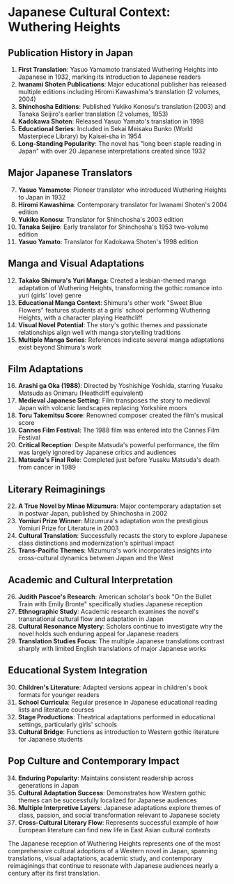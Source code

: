 # Japanese Cultural Context: Wuthering Heights

## Publication History in Japan

1. **First Translation**: Yasuo Yamamoto translated Wuthering Heights into Japanese in 1932, marking its introduction to Japanese readers
2. **Iwanami Shoten Publications**: Major educational publisher has released multiple editions including Hiromi Kawashima's translation (2 volumes, 2004)
3. **Shinchosha Editions**: Published Yukiko Konosu's translation (2003) and Tanaka Seijiro's earlier translation (2 volumes, 1953)
4. **Kadokawa Shoten**: Released Yasuo Yamato's translation in 1998
5. **Educational Series**: Included in Sekai Meisaku Bunko (World Masterpiece Library) by Kaisei-sha in 1954
6. **Long-Standing Popularity**: The novel has "long been staple reading in Japan" with over 20 Japanese interpretations created since 1932

## Major Japanese Translators

7. **Yasuo Yamamoto**: Pioneer translator who introduced Wuthering Heights to Japan in 1932
8. **Hiromi Kawashima**: Contemporary translator for Iwanami Shoten's 2004 edition
9. **Yukiko Konosu**: Translator for Shinchosha's 2003 edition
10. **Tanaka Seijiro**: Early translator for Shinchosha's 1953 two-volume edition
11. **Yasuo Yamato**: Translator for Kadokawa Shoten's 1998 edition

## Manga and Visual Adaptations

12. **Takako Shimura's Yuri Manga**: Created a lesbian-themed manga adaptation of Wuthering Heights, transforming the gothic romance into yuri (girls' love) genre
13. **Educational Manga Context**: Shimura's other work "Sweet Blue Flowers" features students at a girls' school performing Wuthering Heights, with a character playing Heathcliff
14. **Visual Novel Potential**: The story's gothic themes and passionate relationships align well with manga storytelling traditions
15. **Multiple Manga Series**: References indicate several manga adaptations exist beyond Shimura's work

## Film Adaptations

16. **Arashi ga Oka (1988)**: Directed by Yoshishige Yoshida, starring Yusaku Matsuda as Onimaru (Heathcliff equivalent)
17. **Medieval Japanese Setting**: Film transposes the story to medieval Japan with volcanic landscapes replacing Yorkshire moors
18. **Toru Takemitsu Score**: Renowned composer created the film's musical score
19. **Cannes Film Festival**: The 1988 film was entered into the Cannes Film Festival
20. **Critical Reception**: Despite Matsuda's powerful performance, the film was largely ignored by Japanese critics and audiences
21. **Matsuda's Final Role**: Completed just before Yusaku Matsuda's death from cancer in 1989

## Literary Reimaginings

22. **A True Novel by Minae Mizumura**: Major contemporary adaptation set in postwar Japan, published by Shinchosha in 2002
23. **Yomiuri Prize Winner**: Mizumura's adaptation won the prestigious Yomiuri Prize for Literature in 2003
24. **Cultural Translation**: Successfully recasts the story to explore Japanese class distinctions and modernization's spiritual impact
25. **Trans-Pacific Themes**: Mizumura's work incorporates insights into cross-cultural dynamics between Japan and the West

## Academic and Cultural Interpretation

26. **Judith Pascoe's Research**: American scholar's book "On the Bullet Train with Emily Bronte" specifically studies Japanese reception
27. **Ethnographic Study**: Academic research examines the novel's transnational cultural flow and adaptation in Japan
28. **Cultural Resonance Mystery**: Scholars continue to investigate why the novel holds such enduring appeal for Japanese readers
29. **Translation Studies Focus**: The multiple Japanese translations contrast sharply with limited English translations of major Japanese works

## Educational System Integration

30. **Children's Literature**: Adapted versions appear in children's book formats for younger readers
31. **School Curricula**: Regular presence in Japanese educational reading lists and literature courses
32. **Stage Productions**: Theatrical adaptations performed in educational settings, particularly girls' schools
33. **Cultural Bridge**: Functions as introduction to Western gothic literature for Japanese students

## Pop Culture and Contemporary Impact

34. **Enduring Popularity**: Maintains consistent readership across generations in Japan
35. **Cultural Adaptation Success**: Demonstrates how Western gothic themes can be successfully localized for Japanese audiences
36. **Multiple Interpretive Layers**: Japanese adaptations explore themes of class, passion, and social transformation relevant to Japanese society
37. **Cross-Cultural Literary Flow**: Represents successful example of how European literature can find new life in East Asian cultural contexts

The Japanese reception of Wuthering Heights represents one of the most comprehensive cultural adoptions of a Western novel in Japan, spanning translations, visual adaptations, academic study, and contemporary reimaginings that continue to resonate with Japanese audiences nearly a century after its first translation.